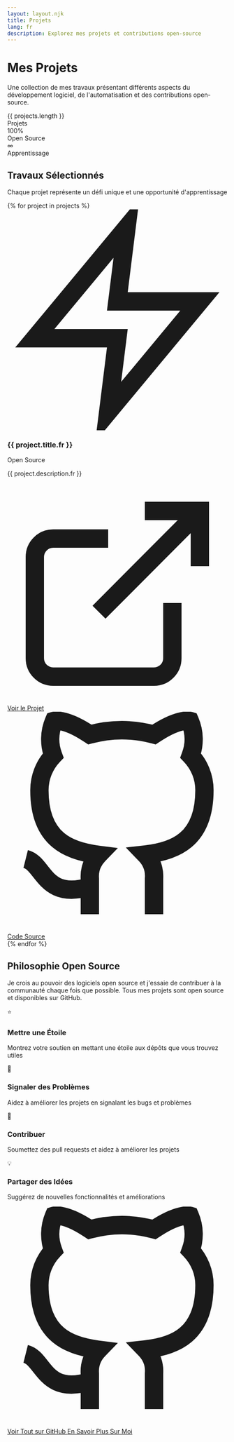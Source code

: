 ```yaml
---
layout: layout.njk
title: Projets
lang: fr
description: Explorez mes projets et contributions open-source
---
```

<div class="projects-hero">
    <div class="projects-hero-content">
        <h1>Mes Projets</h1>
        <p class="projects-hero-subtitle">Une collection de mes travaux présentant différents aspects du développement logiciel, de l'automatisation et des contributions open-source.</p>
    </div>
</div>
<div class="projects-stats">
    <div class="stat-card">
        <div class="stat-number">{{ projects.length }}</div>
        <div class="stat-label">Projets</div>
    </div>
    <div class="stat-card">
        <div class="stat-number">100%</div>
        <div class="stat-label">Open Source</div>
    </div>
    <div class="stat-card">
        <div class="stat-number">∞</div>
        <div class="stat-label">Apprentissage</div>
    </div>
</div>
<div class="projects-section">
    <div class="section-header">
        <h2>Travaux Sélectionnés</h2>
        <p>Chaque projet représente un défi unique et une opportunité d'apprentissage</p>
    </div>
    <div class="projects-grid">{% for project in projects %}<div class="project-card">
            <div class="project-card-header">
                <div class="project-icon">
                    <svg viewBox="0 0 24 24" fill="none" stroke="currentColor" stroke-width="2">
                        <path d="M13 2L3 14h9l-1 8 10-12h-9l1-8z"/>
                    </svg>
                </div>
                <h3>{{ project.title.fr }}</h3>
                <div class="project-meta">
                    <span class="project-type">Open Source</span>
                </div>
            </div>
            <div class="project-card-body">
                <p>{{ project.description.fr }}</p>
            </div>
            <div class="project-card-footer">
                <a href="{{ project.link }}" class="project-link primary" target="_blank" rel="noopener noreferrer">
                    <svg viewBox="0 0 24 24" fill="none" stroke="currentColor" stroke-width="2">
                        <path d="M18 13v6a2 2 0 01-2 2H5a2 2 0 01-2-2V8a2 2 0 012-2h6M15 3h6v6M10 14L21 3"/>
                    </svg>
                    Voir le Projet
                </a>
                <a href="{{ project.link }}" class="project-link secondary" target="_blank" rel="noopener noreferrer">
                    <svg viewBox="0 0 24 24" fill="none" stroke="currentColor" stroke-width="2">
                        <path d="M9 19c-5 1.5-5-2.5-7-3m14 6v-3.87a3.37 3.37 0 00-.94-2.61c3.14-.35 6.44-1.54 6.44-7A5.44 5.44 0 0020 4.77 5.07 5.07 0 0019.91 1S18.73.65 16 2.48a13.38 13.38 0 00-7 0C6.27.65 5.09 1 5.09 1A5.07 5.07 0 005 4.77a5.44 5.44 0 00-1.5 3.78c0 5.42 3.3 6.61 6.44 7A3.37 3.37 0 009 18.13V22"/>
                    </svg>
                    Code Source
                </a>
            </div>
        </div>{% endfor %}</div>
</div>
<div class="projects-cta">
    <div class="cta-content">
        <h2>Philosophie Open Source</h2>
        <p>Je crois au pouvoir des logiciels open source et j'essaie de contribuer à la communauté chaque fois que possible. Tous mes projets sont open source et disponibles sur GitHub.</p>
        <div class="cta-features">
            <div class="cta-feature">
                <div class="cta-icon">⭐</div>
                <div class="cta-text">
                    <h3>Mettre une Étoile</h3>
                    <p>Montrez votre soutien en mettant une étoile aux dépôts que vous trouvez utiles</p>
                </div>
            </div>
            <div class="cta-feature">
                <div class="cta-icon">🐛</div>
                <div class="cta-text">
                    <h3>Signaler des Problèmes</h3>
                    <p>Aidez à améliorer les projets en signalant les bugs et problèmes</p>
                </div>
            </div>
            <div class="cta-feature">
                <div class="cta-icon">🔧</div>
                <div class="cta-text">
                    <h3>Contribuer</h3>
                    <p>Soumettez des pull requests et aidez à améliorer les projets</p>
                </div>
            </div>
            <div class="cta-feature">
                <div class="cta-icon">💡</div>
                <div class="cta-text">
                    <h3>Partager des Idées</h3>
                    <p>Suggérez de nouvelles fonctionnalités et améliorations</p>
                </div>
            </div>
        </div>
        <div class="cta-buttons">
            <a href="{{ author.github }}" class="cta-button primary" target="_blank" rel="noopener noreferrer">
                <svg viewBox="0 0 24 24" fill="none" stroke="currentColor" stroke-width="2">
                    <path d="M9 19c-5 1.5-5-2.5-7-3m14 6v-3.87a3.37 3.37 0 00-.94-2.61c3.14-.35 6.44-1.54 6.44-7A5.44 5.44 0 0020 4.77 5.07 5.07 0 0019.91 1S18.73.65 16 2.48a13.38 13.38 0 00-7 0C6.27.65 5.09 1 5.09 1A5.07 5.07 0 005 4.77a5.44 5.44 0 00-1.5 3.78c0 5.42 3.3 6.61 6.44 7A3.37 3.37 0 009 18.13V22"/>
                </svg>
                Voir Tout sur GitHub
            </a>
            <a href="/fr/about/" class="cta-button secondary">
                En Savoir Plus Sur Moi
            </a>
        </div>
    </div>
</div>